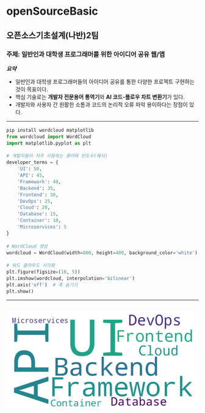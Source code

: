 # openSourceBasic
## 오픈소스기초설계(나반)2팀
### 주제: 일반인과 대학생 프로그래머를 위한 아이디어 공유 웹/앱
***요약***

- 일반인과 대학생 프로그래머들의 아이디어 공유를 통한 다양한 프로젝트 구현하는 것이 목표이다.
- 핵심 기술로는 **개발자 전문용어 통역기**와 **AI 코드-플로우 차트 변환기**가 있다. 
- 개발자와 사용자 간 원활한 소톧과 코드의 논리적 오류 파악 용이하다는 장점이 있다. 
---
```python
pip install wordcloud matplotlib
from wordcloud import WordCloud
import matplotlib.pyplot as plt

# 개발자들이 자주 사용하는 용어와 빈도수(예시)
developer_terms = {
    'UI': 50,
    'API': 45,
    'Framework': 40,
    'Backend': 35,
    'Frontend': 30,
    'DevOps': 25,
    'Cloud': 20,
    'Database': 15,
    'Container': 10,
    'Microservices': 5
}

# WordCloud 생성
wordcloud = WordCloud(width=800, height=400, background_color='white').generate_from_frequencies(developer_terms)

# 워드 클라우드 시각화
plt.figure(figsize=(10, 5))
plt.imshow(wordcloud, interpolation='bilinear')
plt.axis('off')  # 축 숨기기
plt.show()
```
---
![출력이미지](https://github.com/Choedayeon/openSourceBasic/blob/main/%EC%9B%8C%EB%93%9C%20%ED%81%B4%EB%9D%BC%EC%9A%B0%EB%93%9C%20%EC%9D%B4%EB%AF%B8%EC%A7%80.png?raw=true)
---
